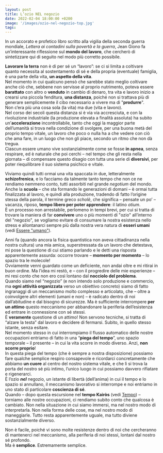 ```yaml
---
layout: post
title: L’ozio NEL negozio
date: 2022-02-04 18:00:00 +0200
image: '/images/ozio-nel-negozio-top.jpg'
tags:
---
```


In un accorato e profetico libro scritto alla vigilia della seconda guerra mondiale, *Lettera ai contadini sulla povertà e la guerra*, Jean Giono fa un’interessante riflessione sul **mondo del lavoro**, che cercherò di sintetizzare qui di seguito nel modo più corretto possibile.

**Lavorare la terra** non è di per sé un “lavoro”: se ci si limita a coltivare quanto necessita al sostentamento di sé e della propria (eventuale) famiglia, è una parte della vita, **un aspetto della vita**. <br/>
Nel momento in cui qualcuno pensò che sarebbe stato meglio coltivare anche ciò che, sebbene non servisse al proprio nutrimento, poteva essere **barattato** con altro o **venduto** in cambio di denaro, tra vita e lavoro inizio a crearsi una piccola fenditura, **una distanza**, poiché non si trattava più di generare semplicemente il cibo necessario a vivere ma di "**produrre**". <br/>
Non c’era più una cosa sola (la vita) ma due (vita e lavoro). <br/>
Nel corso dei secoli questa distanza si è via via accresciuta, e con la rivoluzione industriale (la produzione elevata a finalità assoluta) ha subito un'**accelerazione** incontrollabile, tanto che oggi la maggior parte dell’umanità si trova nella condizione di svolgere, per una buona metà del proprio tempo vitale, un lavoro che poco o nulla ha a che vedere con ciò che ama fare, in un luogo che non gli piace, secondo un ritmo che non dà tregua. <br/>
Ciascun essere umano vive sostanzialmente come se fosse **in apnea**, senza respirare, ed è naturale che poi cerchi – nel tempo che gli resta nella giornata – di compensare questo disagio con tutta una serie di **diversivi**, per poter riequilibrare il suo sistema psichico e vitale.

Viviamo quindi tutti ormai una vita spaccata in due, letteralmente **schizofrenica**, e lo facciamo da talmente tanto tempo che non ce ne rendiamo nemmeno conto, tutti assorbiti nel grande *negotium* del mondo. <br/>
Anche la **scuola** – che sta formando le generazioni di domani – è ormai tutta finalizzata al lavoro, e quindi alla produzione, tradendo di fatto l’origine stessa della parola, il termine greco *scholè*, che significa – pensate un po’ – vacanza, riposo, **tempo libero per poter apprendere**: il latino *otium*. <br/>
È un processo non arrestabile, perlomeno in tempi brevi, per cui si tratta di trovare la maniera di far **convivere** uno o più momenti di "ozio" all’interno del "negozio", se vogliamo evitare di consumare la nostra esistenza nello stress e allontanarci sempre più dalla nostra vera natura di **esseri umani** (vedi [Essere "umano"](/2020/09/15/essere-umano/)).

Anni fa (quando ancora la fisica quantistica non aveva cittadinanza nella nostra cultura) una mia amica, superstressata da un lavoro che detestava, mi pose la questione di cui stiamo parlando e le detti una risposta apparentemente assurda: occorre trovare – **momento per momento** – lo spazio tra le molecole! <br/>
Ovviamente venni guardato come un deficiente, non andai oltre e mi ritirai in buon ordine. Ma l’idea mi restò, e – con il progredire delle mie esperienze – mi resi conto che non ero così lontano dal **nocciolo del problema**. <br/>
Quando siamo nel “negozio” (e non intendo solo produzione e commercio, ma **ogni attività organizzata** verso un obiettivo concreto) siamo di fatto ingranaggi di un meccanismo molto complesso e articolato, che – oltre a coinvolgere altri elementi (umani e non) – è radicato dentro di noi dall’abitudine e dal bisogno di sicurezze. Ma è sufficiente interrompere **per un attimo** questo meccanismo per abbandonare la periferia dell’esistenza ed entrare in connessione con sé stessi. <br/>
È **veramente** questione di un attimo! Non servono tecniche, si tratta di “alzare la testa” dal lavoro e decidere di fermarsi. Subito, in quello stesso istante, senza esitare. <br/>
Nel momento stesso in cui interrompiamo il flusso automatico delle nostre occupazioni entriamo di fatto in una “**piega del tempo**”, uno spazio temporale – il presente – in cui la vita scorre in modo diverso. Anzi, **non scorre proprio**! <br/>
In questa piega del tempo (che è sempre a nostra disposizione) possiamo fare qualche semplice respiro consapevole e ricordarci concretamente che abbiamo **un cuore** al centro del nostro sistema vitale, e che lì si trova la porta del nostro sé più intimo, l’unico luogo in cui possiamo davvero rifiatare e rigenerarci. <br/>
È l’ozio ***nel*** negozio, un istante di libertà (dell’anima) in cui il tempo e lo spazio si annullano, il meccanismo lavorativo si interrompe e noi entriamo in uno stato di particolare **coscienza di sé**. <br/>
Quando – dopo questa escursione nel **tempo Kairòs** (vedi [Tempo](/2020/10/29/tempo)) – torniamo alle nostre occupazioni, ci rendiamo subito conto che qualcosa è cambiato. Non nella situazione in cui siamo immersi, ma nel nostro modo di interpretarla. Non nella forma delle cose, ma nel nostro modo di maneggiarle. Tutto resta apparentemente uguale, ma tutto diviene sostanzialmente diverso.

Non è facile, poiché vi sono molte resistenze dentro di noi che cercheranno di mantenerci nel meccanismo, alla periferia di noi stessi, lontani dal nostro sé profondo. <br/>
Ma è **semplice**. Estremamente semplice.



